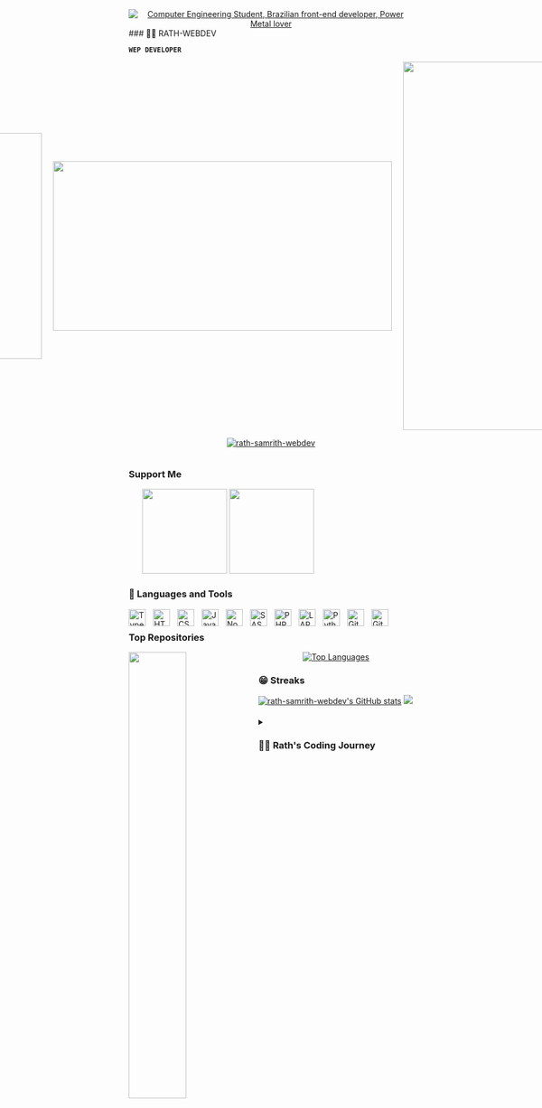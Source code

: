 <div align="center">
    <a href="https://git.io/typing-svg"><img src="https://readme-typing-svg.demolab.com?font=Roboto+Slab&color=%237E3ACE&size=30&center=true&vCenter=true&width=450&lines=I'm+Rath;He/him;Computer+Science+Student;Cambodian+Frontend+Dev;Power+Metal+Lover+%3C3;function+findQuestion(42)" alt="Computer Engineering Student, Brazilian front-end developer, Power Metal lover"></a>
</div>
### 🏄‍♂️ RATH-WEBDEV

**`WEP DEVELOPER`**
   
<div align="center">
   <div style="display: flex; align-items: center; justify-content: center; gap: 20px;">
      <div>
         <p>
            <a href="https://github.com/rath-samrith-webdev?tab=followers">
               <img alt="followers" title="Follow me on Github" src="https://custom-icon-badges.demolab.com/github/followers/rath-samrith-webdev?color=236ad3&labelColor=1155ba&style=for-the-badge&logo=person-add&label=Follow&logoColor=white"/></a>
            <a href="https://github.com/rath-samrith-webdev?tab=repositories&sort=stargazers">
               <img alt="total stars" title="Total stars on GitHub" src="https://custom-icon-badges.demolab.com/github/stars/rath-samrith-webdev?color=55960c&style=for-the-badge&labelColor=488207&logo=star"/></a>
            <a href="https://github.com/rath-samrith-webdev?tab=profile">
               <img src="https://komarev.com/ghpvc/?username=rath-samrith-webdev&label=Profile%20views&color=55960c&style=for-the-badge&labelColor=488207&logo=star"" alt="rath-samrith-webdev" />
            </a>
         </p>
      </div>
      <div>
         <img alt="Coding" width="400" src="https://cdn.dribbble.com/users/1162077/screenshots/3848914/programmer.gif"/>
      </div>
   <a href="https://github.com/devxb/gitanimals"> <img src="https://render.gitanimals.org/farms/rath-samrith-webdev" width="600" height="300" /> </a>
   <a href="https://app.daily.dev/rathwebdev"><img src="https://api.daily.dev/devcards/v2/o52DFrKwNElgTcKJKEALC.png?type=wide&r=l4o" width="652" alt="rath-webwev's Dev Card"/></a>
   </div>
</div>

<p align="center"> <a href="https://github.com/rath-samrith-webdev/github-profile-trophy"><img src="https://github-profile-trophy.vercel.app/?username=rath-samrith-webdev" alt="rath-samrith-webdev" /></a> </p>

<p align="left"> <a href="https://twitter.com/" target="blank"><img src="https://img.shields.io/twitter/follow/?logo=twitter&style=for-the-badge" alt="" /></a> </p>

### Support Me
<ul style="list-style-type: none; margin: 0;">
   <a href="https://www.buymeacoffee.com/test"><img src="https://cdn.buymeacoffee.com/buttons/v2/default-yellow.png" width="150"/></a>
   <a href="https://www.ko-fi.com/test"><img src="https://storage.ko-fi.com/cdn/kofi2.png?v=3" width="150"/></a>
</ul>

### 🧰 Languages and Tools

<img align="left" alt="TypeScript" width="30px" style="padding-right:10px;" src="https://cdn.jsdelivr.net/gh/devicons/devicon/icons/typescript/typescript-plain.svg" />
<img align="left" alt="HTML" width="30px" style="padding-right:10px;" src="https://cdn.jsdelivr.net/gh/devicons/devicon/icons/html5/html5-plain.svg" />
<img align="left" alt="CSS" width="30px" style="padding-right:10px;" src="https://cdn.jsdelivr.net/gh/devicons/devicon/icons/css3/css3-plain.svg" />
<img align="left" alt="JavaScript" width="30px" style="padding-right:10px;" src="https://cdn.jsdelivr.net/gh/devicons/devicon/icons/javascript/javascript-plain.svg" />
<img align="left" alt="NodeJS" width="30px" style="padding-right:10px;" src="https://cdn.jsdelivr.net/gh/devicons/devicon/icons/nodejs/nodejs-original.svg" />
<img align="left" alt="SASS" width="30px" style="padding-right:10px;" src="https://cdn.jsdelivr.net/gh/devicons/devicon/icons/sass/sass-original.svg" />
<img align="left" alt="PHP" width="30px" style="padding-right:10px;" src="https://cdn.jsdelivr.net/gh/devicons/devicon/icons/php/php-original.svg" />
<img align="left" alt="LARAVEL" width="30px" style="padding-right:10px;" src="https://cdn.jsdelivr.net/gh/devicons/devicon/icons/laravel/laravel-original.svg" />
<img align="left" alt="Python" width="30px" style="padding-right:10px;" src="https://cdn.jsdelivr.net/gh/devicons/devicon/icons/python/python-plain.svg" />
<img align="left" alt="GitHub" width="30px" style="padding-right:10px;" src="https://cdn.jsdelivr.net/gh/devicons/devicon/icons/github/github-original.svg" />
<img align="left" alt="Git" width="30px" style="padding-right:10px;" src="https://cdn.jsdelivr.net/gh/devicons/devicon/icons/git/git-original.svg" /> <br />



### Top Repositories
 
<div width="100%" align="center"><a href="https://github.com/rath-samrith-webdev/Group3-Carefinder" align="left"><img align="left" width="45%" src="https://github-readme-stats.vercel.app/api/pin/?username=rath-samrith-webdev&repo=Group3-Carefinder&title_color=0891b2&text_color=ffffff&icon_color=0891b2&bg_color=1c1917&hide_border=true&locale=en" /></a><a href="https://github.com/rath-samrith-webdev" align="center"><img src="https://github-readme-stats.vercel.app/api/top-langs/?username=rath-samrith-webdev&langs_count=10&title_color=0891b2&text_color=ffffff&icon_color=0891b2&bg_color=1c1917&hide_border=true&locale=en&custom_title=Top%20%Languages" alt="Top Languages" /></a></div>

### 😁 Streaks
<div>
<a href="http://www.github.com/rath-samrith-webdev"><img src="https://github-readme-stats.vercel.app/api?username=rath-samrith-webdev&show_icons=true&hide=&count_private=true&title_color=0891b2&text_color=ffffff&icon_color=0891b2&bg_color=1c1917&hide_border=true&show_icons=true" alt="rath-samrith-webdev's GitHub stats" /></a>
<a href="http://www.github.com/rath-samrith-webdev"><img src="https://github-readme-streak-stats.herokuapp.com/?user=rath-samrith-webdev&stroke=ffffff&background=1c1917&ring=0891b2&fire=0891b2&currStreakNum=ffffff&currStreakLabel=0891b2&sideNums=ffffff&sideLabels=ffffff&dates=ffffff&hide_border=true" /></a>
</div>


####
<details>
<summary align="left"><h3>👨‍💻 Rath's Coding Journey</h3></summary>

   I started my coding journey as a naive computer science student with a passion to learn everything I could about this programming world - code, unix, linux, theory. And all the while, teaching myself iOS development with a dream to build my own app, but that soon got overshadowed by my desire to excel in Java. A desire that landed me a full-stack software engineering job upon graduation.
--->
